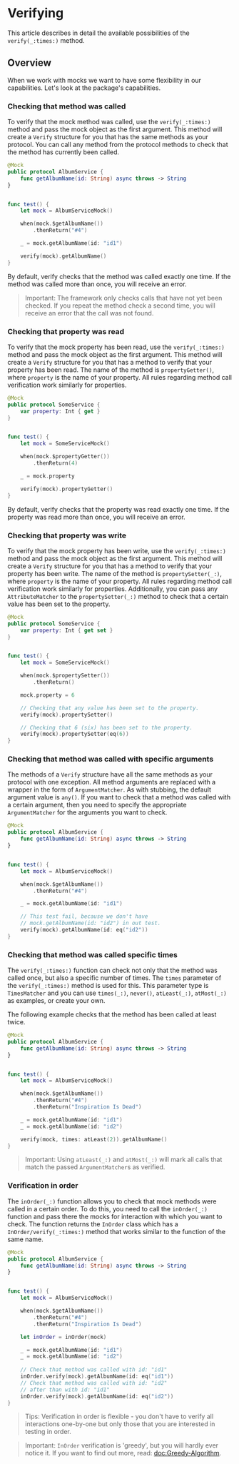# Verifying

This article describes in detail the available possibilities of the ``verify(_:times:)`` method.

## Overview

When we work with mocks we want to have some flexibility in our capabilities. Let's look at the package's capabilities.

### Checking that method was called

To verify that the mock method was called, use the ``verify(_:times:)`` method and pass the mock object as the first argument. This method will create a `Verify` structure for you that has the same methods as your protocol. You can call any method from the protocol methods to check that the method has currently been called.

```swift 
@Mock
public protocol AlbumService {
	func getAlbumName(id: String) async throws -> String
}


func test() {
	let mock = AlbumServiceMock()

	when(mock.$getAlbumName())
		.thenReturn("#4")

	_ = mock.getAlbumName(id: "id1")

	verify(mock).getAlbumName()
}
```

By default, verify checks that the method was called exactly one time. If the method was called more than once, you will receive an error.

> Important: The framework only checks calls that have not yet been checked. If you repeat the method check a second time, you will receive an error that the call was not found.

### Checking that property was read

To verify that the mock property has been read, use the ``verify(_:times:)`` method and pass the mock object as the first argument. This method will create a `Verify` structure for you that has a method to verify that your property has been read. The name of the method is `propertyGetter()`, where `property` is the name of your property. All rules regarding method call verification work similarly for properties.

```swift 
@Mock
public protocol SomeService {
	var property: Int { get }
}


func test() {
	let mock = SomeServiceMock()

	when(mock.$propertyGetter())
		.thenReturn(4)

	_ = mock.property

	verify(mock).propertyGetter()
}
```

By default, verify checks that the property was read exactly one time. If the property was read more than once, you will receive an error.

### Checking that property was write

To verify that the mock property has been write, use the ``verify(_:times:)`` method and pass the mock object as the first argument. This method will create a `Verify` structure for you that has a method to verify that your property has been write. The name of the method is `propertySetter(_:)`, where `property` is the name of your property. All rules regarding method call verification work similarly for properties. Additionally, you can pass any `AttributeMatcher` to the `propertySetter(_:)` method to check that a certain value has been set to the property.

```swift 
@Mock
public protocol SomeService {
	var property: Int { get set }
}


func test() {
	let mock = SomeServiceMock()

	when(mock.$propertySetter())
		.thenReturn()

	mock.property = 6

	// Checking that any value has been set to the property.
	verify(mock).propertySetter()

	// Checking that 6 (six) has been set to the property.
	verify(mock).propertySetter(eq(6))
}
```

### Checking that method was called with specific arguments

The methods of a `Verify` structure have all the same methods as your protocol with one exception. All method arguments are replaced with a wrapper in the form of `ArgumentMatcher`. As with stubbing, the default argument value is ``any()``. If you want to check that a method was called with a certain argument, then you need to specify the appropriate `ArgumentMatcher` for the arguments you want to check.

```swift 
@Mock
public protocol AlbumService {
	func getAlbumName(id: String) async throws -> String
}


func test() {
	let mock = AlbumServiceMock()

	when(mock.$getAlbumName())
		.thenReturn("#4")

	_ = mock.getAlbumName(id: "id1")

	// This test fail, because we don't have 
	// mock.getAlbumName(id: "id2") in out test. 
	verify(mock).getAlbumName(id: eq("id2")) 
}
```

### Checking that method was called specific times

The ``verify(_:times:)`` function can check not only that the method was called once, but also a specific number of times. The `times` parameter of the ``verify(_:times:)`` method is used for this. This parameter type is ``TimesMatcher`` and you can use ``times(_:)``, ``never()``, ``atLeast(_:)``, ``atMost(_:)`` as examples, or create your own.

The following example checks that the method has been called at least twice.

```swift 
@Mock
public protocol AlbumService {
	func getAlbumName(id: String) async throws -> String
}


func test() {
	let mock = AlbumServiceMock()

	when(mock.$getAlbumName())
		.thenReturn("#4")
		.thenReturn("Inspiration Is Dead")

	_ = mock.getAlbumName(id: "id1")
	_ = mock.getAlbumName(id: "id2")

	verify(mock, times: atLeast(2)).getAlbumName() 
}
```

> Important: Using ``atLeast(_:)`` and ``atMost(_:)`` will mark all calls that match the passed ``ArgumentMatcher``s as verified.

### Verification in order

The ``inOrder(_:)`` function allows you to check that mock methods were called in a certain order. To do this, you need to call the ``inOrder(_:)`` function and pass there the mocks for interaction with which you want to check. The function returns the ``InOrder`` class which has a ``InOrder/verify(_:times:)`` method that works similar to the function of the same name.

```swift 
@Mock
public protocol AlbumService {
	func getAlbumName(id: String) async throws -> String
}


func test() {
	let mock = AlbumServiceMock()

	when(mock.$getAlbumName())
		.thenReturn("#4")
		.thenReturn("Inspiration Is Dead")

	let inOrder = inOrder(mock)

	_ = mock.getAlbumName(id: "id1")
	_ = mock.getAlbumName(id: "id2")
	
	// Check that method was called with id: "id1"
	inOrder.verify(mock).getAlbumName(id: eq("id1")) 
	// Check that method was called with id: "id2"
	// after than with id: "id1"
	inOrder.verify(mock).getAlbumName(id: eq("id2"))
}
```

> Tips: Verification in order is flexible - you don't have to verify all interactions one-by-one but only those that you are interested in testing in order.

> Important: ``InOrder`` verification is 'greedy', but you will hardly ever notice it. If you want to find out more, read: <doc:Greedy-Algorithm>.
